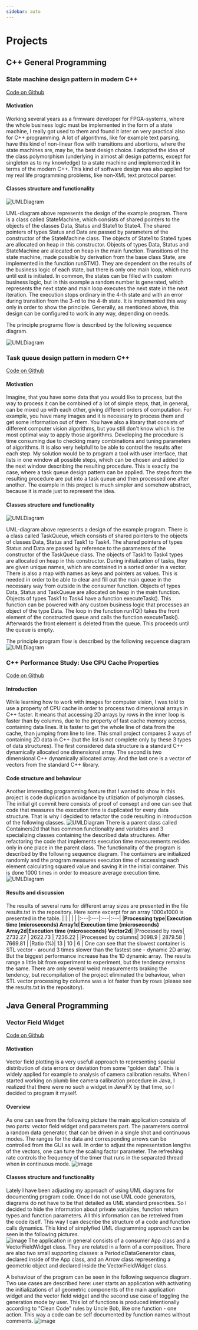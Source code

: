 ```yaml
---
sidebar: auto
---
```

# Projects

## C++ General Programming
### State machine design pattern in modern C++
[Code on Github](https://github.com/VPERepos/StateMachineDesignPattern/tree/master)
#### Motivation

Working several years as a firmware developer for FPGA-systems, where the whole business logic must be  implemented in the form of a state machine, I really got used to them and found it later on very practical also for C++ programming. A lot of algorithms, like for example text parsing, have this kind of non-linear flow with transitions and abortions, where the state machines are, may be, the best design choice. I adopted the idea of the class polymorphism (underlying in almost all design patterns, except for singleton as to my knowledge) to a state machine and implemented it in terms of the modern C++. This kind of software design was also applied for my real life programming problems, like non-XML text protocol parser.

#### Classes structure and functionality

![UMLDiagram](../../Pictures/ClassDiagramSTM.svg)

UML-diagram above represents the design of the example program. There is a class called StateMachine, which consists of shared pointers to the objects of the classes Data, Status and State1 to State4. The shared pointers of types Status and Data are passed by parameters of the constructor of the StateMachine class. The objects of State1 to State4 types are allocated on heap in this constructor. Objects of types Data, Status and StateMachine are allocated on heap in the main function. Transitions of the state machine, made possible by derivation from the base class State, are implemented in the function runSTM(). They are dependent on the results of the business logic of each state, but there is only one main loop, which runs until exit is initiated. In common, the states can be filled with custom business logic, but in this example a random number is generated, which represents the next state and main loop executes the next state in the next iteration. The execution stops ordinary in the 4-th state and with an error during transition from the 3-rd to the 4-th state. It is implemented this way only in order to show the principle. Generally, as mentioned above, this design can be configured to work in any way, depending on needs.

The principle programe flow is described by the following sequence diagram.

![UMLDiagram](../../Pictures/SequenceDiagramSTM.svg)

### Task queue design pattern in modern C++
[Code on Github](https://github.com/VPERepos/TaskQueueDesignPattern/tree/main)
#### Motivation

Imagine, that you have some data that you would like to process, but the way to process it can be combined of a lot of simple steps, that, in general, can be mixed up with each other, giving different orders of computation. For example, you have many images and it is necessary to process them and get some information out of them. You have also a library that consists of different computer vision algorithms, but you still don't know which is the most optimal way to apply those algorithms. Developing the procedure is time consuming due to checking many combinations and tuning parameters of algorithms. It is also very helpfull to be able to control the results after each step. My solution would be to program a tool with user interface, that lists in one window all possible steps, which can be chosen and added to the next window describing the resulting procedure. This is exactly the case, where a task queue design pattern can be applied. The steps from the resulting procedure are put into a task queue and then processed one after another. The example in this project is much simpler and somehow abstract, because it is made just to represent the idea.

#### Classes structure and functionality


![UMLDiagram](../../Pictures/ClassDiagramQueue.svg)

UML-diagram above represents a design of the example program. There is a class called TaskQueue, which consists of shared pointers to the objects of classes Data, Status and Task1 to Task4. The shared pointers of types Status and Data are passed by reference to the parameters of the constructor of the TaskQueue class. The objects of Task1 to Task4 types are allocated on heap in this constructor. During initialization of tasks, they are given unique names, which are contained in a sorted order in a vector. There is also a map with names as keys and pointers as values. This is needed in order to be able to clear and fill out the main queue in the necessary way from outside in the consumer function. Objects of types Data, Status and TaskQueue are allocated on heap in the main function. Objects of types Task1 to Task4 have a function executeTask(). This function can be powered with any custom business logic that processes an object of the type Data. The loop in the function runTQ() takes the front element of the constructed queue and calls the function executeTask(). Afterwards the front element is deleted from the queue. This proceeds until the queue is empty. 

The principle program flow is described by the following sequence diagram
![UMLDiagram](../../Pictures/SequenceDiagramQueue.svg)

### C++ Performance Study: Use CPU Cache Properties
[Code on Github](https://github.com/VPERepos/CppPerformanceStudy_UseCPUCacheProperties/tree/main)
#### Introduction
While learning how to work with images for computer vision, I was told to use a property of CPU cache in order to process two dimensional arrays in C++ faster. It means that accessing 2D arrays by rows in the inner loop is faster than by columns, due to the property of fast cache memory access, containing data lines. It is faster to get the whole line of data from the cache, than jumping from line to line. This small project compares 3 ways of containing 2D data in C++ (but the list is not complete only by these 3 types of data structures). The first considered data structure is a standard C++ dynamically allocated one dimensional array. The second is two dimensional C++ dynamically allocated array. And the last one is a vector of vectors from the standard C++ library.
#### Code structure and behaviour
Another interesting programming feature that I wanted to show in this project is code duplication avoidance by utliziation of polymorph classes. The initial git commit here consists of proof of consept and one can see that code that measures the execution time is duplicated for every data structure. That is why I decided to refactor the code resulting in introduction of the following classes.
![UMLDiagram](../../Pictures/UseCacheClassDiagram.svg)
There is a parent class called Containers2d that has common functionality and variables and 3 specializing classes containing the described data structures. After refactoring the code that implements execution time measurements resides only in one place in the parent class. The functionality of the program is described by the following sequence diagram.
The containers are initialized randomly and the program measures execution time of accessing each element calculating squared value and saving it in the initial container. This is done 1000 times in order to measure average execution time.
![UMLDiagram](../../Pictures/UseCacheSequenceDiagram.svg)
#### Results and discussion
The results of several runs for different array sizes are presented in the file results.txt in the repository. Here some excerpt for an array 1000x1000 is presented in the table.
| | | | |
|:---|:---|:---|:---|
|<strong>Processing type</strong>|<strong>Execution time (microseconds) Array1d</strong>|<strong>Execution time (microseconds) Array2d</strong>|<strong>Execution time (microseconds) Vector2d</strong>|
|Processed by rows| 2732.27 | 2622.73 | 7236.22 |
|Processed by columns| 3098.9 | 2879.58 | 7669.81 |
|Ratio (%)| 13 | 10 | 6 |
One can see that the slowest container is STL vector - around 3 times slower than the fastest one - dynamic 2D array. But the biggest performance increase has the 1D dynamic array. The results range a little bit from experiment to experiment, but the tendency remains the same. There are only several weird measurements braking the tendency, but recompilation of the project eliminated the behaviour, when STL vector processing by columns was a lot faster than by rows (please see the results.txt in the repository). 


## Java General Programming

### Vector Field Widget
[Code on Github](https://github.com/VPERepos/VectorFieldWidget/tree/main/VectorFieldWidget)
#### Motivation
Vector field plotting is a very usefull approach to representing spacial distribution of data errors or deviation from some "golden data". This is widely applied for example to analysis of camera calibration results. When I started working on plumb line camera calibration procedure in Java, I realized that there were no such a widget in JavaFX by that time, so I decided to program it myself.
#### Overview
As one can see from the following picture the main application consists of two parts: vector field widget and parameters part. The parameters control a random data generator, that can be driven in a single shot and continuous modes. The ranges for the data and corresponding arrows can be controlled from the GUI as well. In order to adjust the representation lengths of the vectors, one can tune the scaling factor parameter. The refreshing rate controls the frequency of the timer that runs in the separated thread when in continuous mode.
![image](../../Pictures/VectorFieldWidgetGui.png)
#### Classes structure and functionality
Lately I have been adjusting my approach of using UML diagrams for documenting program code. Once I do not use UML code generators, diagrams do not have to be that detailed as UML standard prescribes. So I decided to hide the information about private variables, function return types and function parameters. All this information can be retreived from the code itself. This way I can describe the structure of a code and function calls dynamics. This kind of simplyfied UML diagramming approach can be seen in the following pictures.  
![image](../../Pictures/ClassDiagramVectorFieldWidget.svg)
The application in general consists of a consumer App class and a VectorFieldWidget class. They are related in a form of a composition. There are also two small supporting classes: a PeriodicDataGenerator class, declared inside of the App class, and an Arrow class representing a geometric object and declared inside the VectorFieldWidget class.

A behaviour of the program can be seen in the following sequence diagram. Two use cases are described here: user starts an application with activating the initializations of all geometric components of the main application widget and the vector field widget and the second use case of toggling the generation mode by user. This lot of functions is produced intentionally according to "Clean Code" rules by Uncle Bob, like one function - one action. This way a code can be self documented by function names without comments.
![image](../../Pictures/SequenceDiagramVectorFieldWidget.svg)
